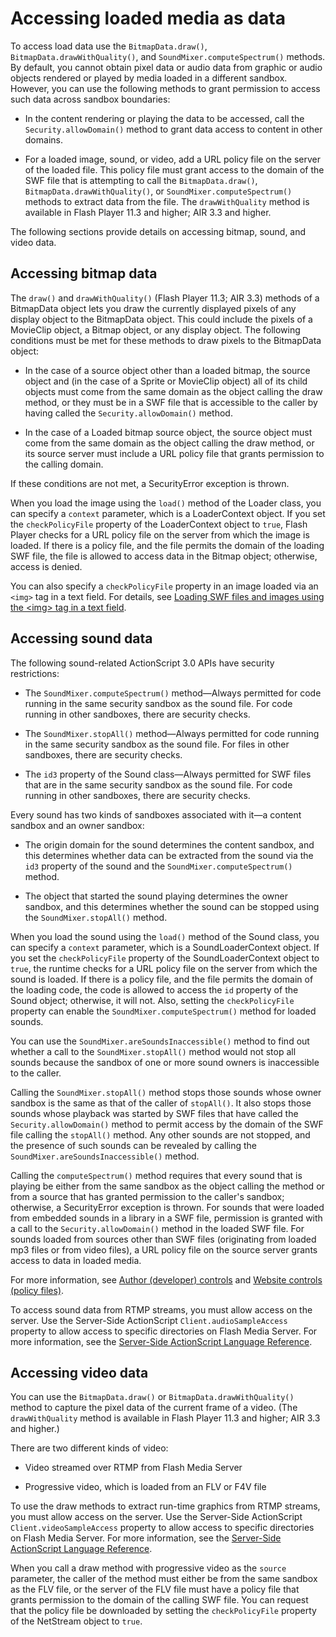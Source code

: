 # Accessing loaded media as data

<div>

To access load data use the `BitmapData.draw()`, `BitmapData.drawWithQuality()`,
and `SoundMixer.computeSpectrum()` methods. By default, you cannot obtain pixel
data or audio data from graphic or audio objects rendered or played by media
loaded in a different sandbox. However, you can use the following methods to
grant permission to access such data across sandbox boundaries:

- In the content rendering or playing the data to be accessed, call the
  `Security.allowDomain()` method to grant data access to content in other
  domains.

- For a loaded image, sound, or video, add a URL policy file on the server of
  the loaded file. This policy file must grant access to the domain of the SWF
  file that is attempting to call the `BitmapData.draw()`,
  `BitmapData.drawWithQuality()`, or `SoundMixer.computeSpectrum()` methods to
  extract data from the file. The `drawWithQuality` method is available in Flash
  Player 11.3 and higher; AIR 3.3 and higher.

The following sections provide details on accessing bitmap, sound, and video
data.

</div>

<div>

## Accessing bitmap data

<div>

The `draw()` and `drawWithQuality()` (Flash Player 11.3; AIR 3.3) methods of a
BitmapData object lets you draw the currently displayed pixels of any display
object to the BitmapData object. This could include the pixels of a MovieClip
object, a Bitmap object, or any display object. The following conditions must be
met for these methods to draw pixels to the BitmapData object:

- In the case of a source object other than a loaded bitmap, the source object
  and (in the case of a Sprite or MovieClip object) all of its child objects
  must come from the same domain as the object calling the draw method, or they
  must be in a SWF file that is accessible to the caller by having called the
  `Security.allowDomain()` method.

- In the case of a Loaded bitmap source object, the source object must come from
  the same domain as the object calling the draw method, or its source server
  must include a URL policy file that grants permission to the calling domain.

If these conditions are not met, a SecurityError exception is thrown.

When you load the image using the `load()` method of the Loader class, you can
specify a `context` parameter, which is a LoaderContext object. If you set the
`checkPolicyFile` property of the LoaderContext object to `true`, Flash Player
checks for a URL policy file on the server from which the image is loaded. If
there is a policy file, and the file permits the domain of the loading SWF file,
the file is allowed to access data in the Bitmap object; otherwise, access is
denied.

You can also specify a `checkPolicyFile` property in an image loaded via an
`<img>` tag in a text field. For details, see
[Loading SWF files and images using the \<img\> tag in a text field](WS5b3ccc516d4fbf351e63e3d118a9b90204-7c65.html).

</div>

</div>

<div>

## Accessing sound data

<div>

The following sound-related ActionScript 3.0 APIs have security restrictions:

- The `SoundMixer.computeSpectrum()` method—Always permitted for code running in
  the same security sandbox as the sound file. For code running in other
  sandboxes, there are security checks.

- The `SoundMixer.stopAll()` method—Always permitted for code running in the
  same security sandbox as the sound file. For files in other sandboxes, there
  are security checks.

- The `id3` property of the Sound class—Always permitted for SWF files that are
  in the same security sandbox as the sound file. For code running in other
  sandboxes, there are security checks.

Every sound has two kinds of sandboxes associated with it—a content sandbox and
an owner sandbox:

- The origin domain for the sound determines the content sandbox, and this
  determines whether data can be extracted from the sound via the `id3` property
  of the sound and the `SoundMixer.computeSpectrum()` method.

- The object that started the sound playing determines the owner sandbox, and
  this determines whether the sound can be stopped using the
  `SoundMixer.stopAll()` method.

When you load the sound using the `load()` method of the Sound class, you can
specify a `context` parameter, which is a SoundLoaderContext object. If you set
the `checkPolicyFile` property of the SoundLoaderContext object to `true`, the
runtime checks for a URL policy file on the server from which the sound is
loaded. If there is a policy file, and the file permits the domain of the
loading code, the code is allowed to access the `id` property of the Sound
object; otherwise, it will not. Also, setting the `checkPolicyFile` property can
enable the `SoundMixer.computeSpectrum()` method for loaded sounds.

You can use the `SoundMixer.areSoundsInaccessible()` method to find out whether
a call to the `SoundMixer.stopAll()` method would not stop all sounds because
the sandbox of one or more sound owners is inaccessible to the caller.

Calling the `SoundMixer.stopAll()` method stops those sounds whose owner sandbox
is the same as that of the caller of `stopAll()`. It also stops those sounds
whose playback was started by SWF files that have called the
`Security.allowDomain()` method to permit access by the domain of the SWF file
calling the `stopAll()` method. Any other sounds are not stopped, and the
presence of such sounds can be revealed by calling the
`SoundMixer.areSoundsInaccessible()` method.

Calling the `computeSpectrum()` method requires that every sound that is playing
be either from the same sandbox as the object calling the method or from a
source that has granted permission to the caller's sandbox; otherwise, a
SecurityError exception is thrown. For sounds that were loaded from embedded
sounds in a library in a SWF file, permission is granted with a call to the
`Security.allowDomain()` method in the loaded SWF file. For sounds loaded from
sources other than SWF files (originating from loaded mp3 files or from video
files), a URL policy file on the source server grants access to data in loaded
media.

For more information, see
[Author (developer) controls](WS5b3ccc516d4fbf351e63e3d118a9b90204-7c96.html)
and
[Website controls (policy files)](WS5b3ccc516d4fbf351e63e3d118a9b90204-7e08.html).

To access sound data from RTMP streams, you must allow access on the server. Use
the Server-Side ActionScript `Client.audioSampleAccess` property to allow access
to specific directories on Flash Media Server. For more information, see the
[Server-Side ActionScript Language Reference](http://www.adobe.com/go/learn_fms_docs_en).

</div>

</div>

<div>

## Accessing video data

<div>

You can use the `BitmapData.draw()` or `BitmapData.drawWithQuality()` method to
capture the pixel data of the current frame of a video. (The `drawWithQuality`
method is available in Flash Player 11.3 and higher; AIR 3.3 and higher.)

There are two different kinds of video:

- Video streamed over RTMP from Flash Media Server

- Progressive video, which is loaded from an FLV or F4V file

To use the draw methods to extract run-time graphics from RTMP streams, you must
allow access on the server. Use the Server-Side ActionScript
`Client.videoSampleAccess` property to allow access to specific directories on
Flash Media Server. For more information, see the
[Server-Side ActionScript Language Reference](http://www.adobe.com/go/learn_fms_docs_en).

When you call a draw method with progressive video as the `source` parameter,
the caller of the method must either be from the same sandbox as the FLV file,
or the server of the FLV file must have a policy file that grants permission to
the domain of the calling SWF file. You can request that the policy file be
downloaded by setting the `checkPolicyFile` property of the NetStream object to
`true`.

</div>

</div>

<div>

<div>

</div>

</div>
